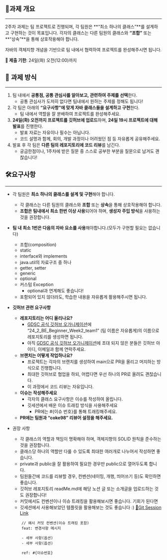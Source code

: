 ## **🌟과제 개요**

---

2주차 과제는 팀 프로젝트로 진행되며, 각 팀원은 **“최소 하나의 클래스”**를 설계하고 구현하는 것이 목표입니다. 각자의 클래스는 다른 팀원의 클래스와 **“조합”** 또는 **“상속”**을 통해 상호작용해야 합니다. 

자바의 객체지향 개념을 기반으로 팀 내에서 협력하여 프로젝트를 완성해주시면 됩니다.

**📅 제출 기한**: 24일(화) 오전(12:00)까지

## **📝 과제 방식**

---

1. 팀 내에서 **공통점, 공통 관심사를 알아보고, 관련하여 주제를 선택**한다.
    - 공통 관심사가 도저히 없다면 팀내에서 원하는 주제를 정해도 됩니다!
2. 각 팀은 아래의 **“요구사항”에 맞게 자바 클래스들을 설계하고 구현**한다.
    - 팀 내에서 역할을 잘 분배하여 프로젝트를 완성해주세요.
3. **24일(화) 오전까지 프로젝트를 깃허브에 업로드**하며, **24일 19시 프로젝트에 대해 발표**를 진행한다.
    - 발표 자료는 자유이나 필수는 아닙니다.
    - 코드 설명과 함께, 회의, 개발 과정이나 어려웠던 점 등 자유롭게 공유해주세요.
4. 발표 후 각 팀은 **다른 팀의 레포지토리에 코드 리뷰**를 남긴다.
    - 궁금한점이나, 1주차에 받은 질문 중 스스로 공부한 부분을 질문으로 남겨도 괜찮습니다!

## **🛠️요구사항**

---

- 각 팀원은 **최소 하나의 클래스를 설계 및 구현**해야 합니다.
    
    <aside>
    
    - 각 클래스는 다른 팀원의 클래스와 **조합** 또는 **상속**을 통해 상호작용해야 합니다.
    - **조합은 팀내에서 최소 한번 이상 사용**되어야 하며, **생성자 주입 방식**을 사용하는 것을 권장합니다.
        
    </aside>
    
- **팀 내 최소 1번은 다음의 자바 요소를 사용**해야합니다.(모두가 구현할 필요는 없습니다)
    
    <aside>
    
    - 조합(composition)
    - static
    - interface와 implements
    - java.util의 자료구조 중 하나
    - getter, setter
    - generic
    - optional
    - 커스텀 Exception
        - optional과 연계해도 좋습니다!
    - 포함되어 있지 않더라도, 학습한 내용을 자유롭게 활용해주시면 됩니다.
    </aside>
    
- **깃허브 관련 요구사항**
    
    <aside>
    
    - **레포지토리는 어디 올리나요?**
        - [GDSC 공식 깃허브 오가니제이션](https://github.com/GDSC-PKNU-Official)에 “24_2_BE_Beginner_Week2_team1” (팀 이름은 자유롭게)의 이름으로 레포지토리를 생성하면 됩니다.
        - 아직 [GDSC 공식 깃허브 오가니제이션](https://github.com/GDSC-PKNU-Official)에 초대 되지 않은 분들은 깃허브 아이디, 이메일과 함께 연락주세요.
    - **브랜치는 어떻게 작업하나요?**
        - 프로젝트는 각자의 브랜치를 생성하여 main으로 PR을 올리고 머지하는 방식으로 진행합니다.
        - 최대한 깃허브로 협업을 하되, 어렵다면 우선 하나의 PR로 올려도 괜찮습니다.
        - 이 과정에서 코드 리뷰는 자유입니다.
    - **이슈는 작성해주세요**
        - 각자의 클래스 요구사항은 이슈를 작성하여 올립니다.
        - 깃세션에서 배운 이슈 트래킹 방식을 사용해주세요
            - PR에는 #{이슈 번호}를 통해 트래킹해주세요.
    - **PR에는 팀원과 “coke98” 리뷰어 설정을 해주세요.**
    </aside>

- 권장 사항

    <aside>

    - 각 클래스의 역할과 책임이 명확해야 하며, 객체지향의 SOLID 원칙을 준수하는 것을 권장합니다.
    - 클래스당 하나의 역할만 다룰 수 있도록 최대한 여러개로 나누어서 작성하면 좋습니다.
    - private과 public을 잘 활용하여 필요한 경우만 public으로 열어두도록 합니다.
    - 팀원들간에 코드를 리뷰할 경우, 컨벤션(네이밍, 개행, 띄어쓰기 등)도 확인하면 좋습니다.
    - 깃허브 레포지토리 readMe.md에 해당 노션 글 또는 소개글을 업로드하는 것도 권장합니다!
    - 커밋에서도 컨벤션이나 이슈 트래킹을 활용해보시면 좋습니다. 기회가 된다면
    - 깃세션에서 사용해보았던 템플릿을 활용해보는 것도 좋습니다 :)
    [🔗Git Session Link](https://www.notion.so/PR-ISSUE-107a618a3efb80638091d2e29fba59b2?pvs=4)

    ```
        // 예시 커밋 컨벤션(이슈 트래킹 포함)
        feat: 변경사항 메시지

        - 세부 사항(옵션)
        - 세부 사항(옵션)

        ref: #{이슈번호}
    ```
    
    </aside>